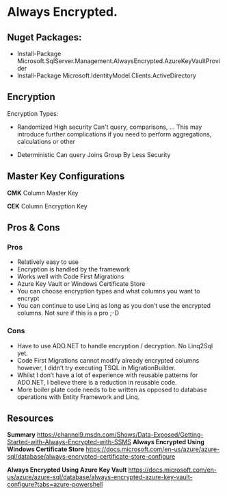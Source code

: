 ﻿# Always Encrypted.

## Nuget Packages:

- Install-Package Microsoft.SqlServer.Management.AlwaysEncrypted.AzureKeyVaultProvider
- Install-Package Microsoft.IdentityModel.Clients.ActiveDirectory

## Encryption

Encryption Types:
- Randomized
	High security
	Can't query, comparisons, ... This may introduce further complications if you need to perform aggregations, calculations or other

- Deterministic
	Can query
	Joins
	Group By
	Less Security

##  Master Key Configurations

**CMK**
Column
Master
Key

**CEK**
Column
Encryption
Key

## Pros & Cons

### Pros
- Relatively easy to use
- Encryption is handled by the framework 
- Works well with Code First Migrations
- Azure Key Vault or Windows Certificate Store
- You can choose encryption types and what columns you want to encrypt
- You can continue to use Linq as long as you don’t use the encrypted columns. Not sure if this is a pro ;-D

### Cons
- Have to use ADO.NET to handle encryption / decryption. No Linq2Sql yet.
- Code First Migrations cannot modify already encrypted columns however, I didn’t try executing TSQL in MigrationBuilder.
- Whilst I don’t have a lot of experience with reusable patterns for ADO.NET, I believe there is a reduction in reusable code.
- More boiler plate code needs to be written as opposed to database operations with Entity Framework and Linq.

## Resources

**Summary**
https://channel9.msdn.com/Shows/Data-Exposed/Getting-Started-with-Always-Encrypted-with-SSMS
**Always Encrypted Using Windows Certificate Store**
https://docs.microsoft.com/en-us/azure/azure-sql/database/always-encrypted-certificate-store-configure

**Always Encrypted Using Azure Key Vault**
https://docs.microsoft.com/en-us/azure/azure-sql/database/always-encrypted-azure-key-vault-configure?tabs=azure-powershell

